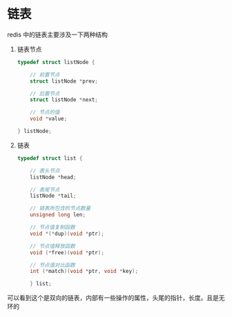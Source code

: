 # 链表

redis 中的链表主要涉及一下两种结构
1. 链表节点
    ```c
    typedef struct listNode {
    
        // 前置节点
        struct listNode *prev;
    
        // 后置节点
        struct listNode *next;
    
        // 节点的值
        void *value;
    
    } listNode;
    ```
2. 链表
    ```c
    typedef struct list {
    
        // 表头节点
        listNode *head;
    
        // 表尾节点
        listNode *tail;
    
        // 链表所包含的节点数量
        unsigned long len;
    
        // 节点值复制函数
        void *(*dup)(void *ptr);
    
        // 节点值释放函数
        void (*free)(void *ptr);
    
        // 节点值对比函数
        int (*match)(void *ptr, void *key);
    
        } list; 
    ```
   
可以看到这个是双向的链表，内部有一些操作的属性，头尾的指针，长度。且是无环的